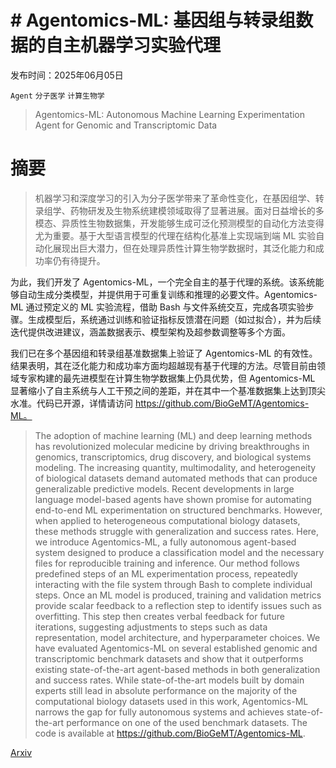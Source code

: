 # # Agentomics-ML: 基因组与转录组数据的自主机器学习实验代理

发布时间：2025年06月05日

`Agent` `分子医学` `计算生物学`

> Agentomics-ML: Autonomous Machine Learning Experimentation Agent for Genomic and Transcriptomic Data

# 摘要

> 机器学习和深度学习的引入为分子医学带来了革命性变化，在基因组学、转录组学、药物研发及生物系统建模领域取得了显著进展。面对日益增长的多模态、异质性生物数据集，开发能够生成可泛化预测模型的自动化方法变得尤为重要。基于大型语言模型的代理在结构化基准上实现端到端 ML 实验自动化展现出巨大潜力，但在处理异质性计算生物学数据时，其泛化能力和成功率仍有待提升。

为此，我们开发了 Agentomics-ML，一个完全自主的基于代理的系统。该系统能够自动生成分类模型，并提供用于可重复训练和推理的必要文件。Agentomics-ML 通过预定义的 ML 实验流程，借助 Bash 与文件系统交互，完成各项实验步骤。生成模型后，系统通过训练和验证指标反馈潜在问题（如过拟合），并为后续迭代提供改进建议，涵盖数据表示、模型架构及超参数调整等多个方面。

我们已在多个基因组和转录组基准数据集上验证了 Agentomics-ML 的有效性。结果表明，其在泛化能力和成功率方面均超越现有基于代理的方法。尽管目前由领域专家构建的最先进模型在计算生物学数据集上仍具优势，但 Agentomics-ML 显著缩小了自主系统与人工干预之间的差距，并在其中一个基准数据集上达到顶尖水准。代码已开源，详情请访问 https://github.com/BioGeMT/Agentomics-ML。


> The adoption of machine learning (ML) and deep learning methods has revolutionized molecular medicine by driving breakthroughs in genomics, transcriptomics, drug discovery, and biological systems modeling. The increasing quantity, multimodality, and heterogeneity of biological datasets demand automated methods that can produce generalizable predictive models. Recent developments in large language model-based agents have shown promise for automating end-to-end ML experimentation on structured benchmarks. However, when applied to heterogeneous computational biology datasets, these methods struggle with generalization and success rates. Here, we introduce Agentomics-ML, a fully autonomous agent-based system designed to produce a classification model and the necessary files for reproducible training and inference. Our method follows predefined steps of an ML experimentation process, repeatedly interacting with the file system through Bash to complete individual steps. Once an ML model is produced, training and validation metrics provide scalar feedback to a reflection step to identify issues such as overfitting. This step then creates verbal feedback for future iterations, suggesting adjustments to steps such as data representation, model architecture, and hyperparameter choices. We have evaluated Agentomics-ML on several established genomic and transcriptomic benchmark datasets and show that it outperforms existing state-of-the-art agent-based methods in both generalization and success rates. While state-of-the-art models built by domain experts still lead in absolute performance on the majority of the computational biology datasets used in this work, Agentomics-ML narrows the gap for fully autonomous systems and achieves state-of-the-art performance on one of the used benchmark datasets. The code is available at https://github.com/BioGeMT/Agentomics-ML.

[Arxiv](https://arxiv.org/abs/2506.05542)